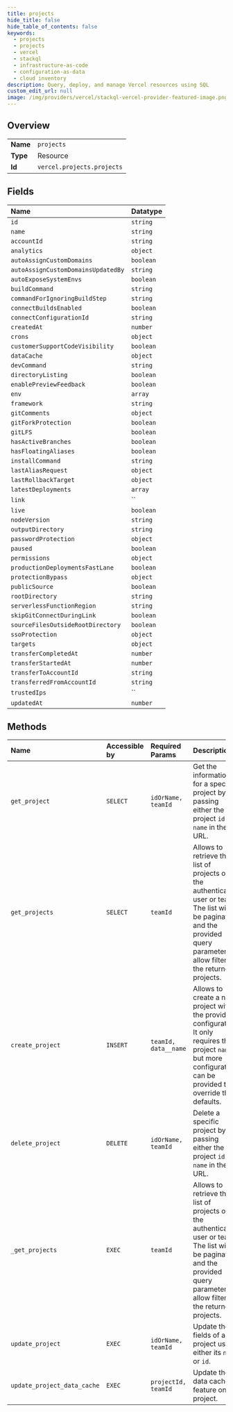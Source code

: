 ```yaml
---
title: projects
hide_title: false
hide_table_of_contents: false
keywords:
  - projects
  - projects
  - vercel    
  - stackql
  - infrastructure-as-code
  - configuration-as-data
  - cloud inventory
description: Query, deploy, and manage Vercel resources using SQL
custom_edit_url: null
image: /img/providers/vercel/stackql-vercel-provider-featured-image.png
---
```

  
    

## Overview
<table><tbody>
<tr><td><b>Name</b></td><td><code>projects</code></td></tr>
<tr><td><b>Type</b></td><td>Resource</td></tr>
<tr><td><b>Id</b></td><td><code>vercel.projects.projects</code></td></tr>
</tbody></table>

## Fields
| Name | Datatype |
|:-----|:---------|
| `id` | `string` |
| `name` | `string` |
| `accountId` | `string` |
| `analytics` | `object` |
| `autoAssignCustomDomains` | `boolean` |
| `autoAssignCustomDomainsUpdatedBy` | `string` |
| `autoExposeSystemEnvs` | `boolean` |
| `buildCommand` | `string` |
| `commandForIgnoringBuildStep` | `string` |
| `connectBuildsEnabled` | `boolean` |
| `connectConfigurationId` | `string` |
| `createdAt` | `number` |
| `crons` | `object` |
| `customerSupportCodeVisibility` | `boolean` |
| `dataCache` | `object` |
| `devCommand` | `string` |
| `directoryListing` | `boolean` |
| `enablePreviewFeedback` | `boolean` |
| `env` | `array` |
| `framework` | `string` |
| `gitComments` | `object` |
| `gitForkProtection` | `boolean` |
| `gitLFS` | `boolean` |
| `hasActiveBranches` | `boolean` |
| `hasFloatingAliases` | `boolean` |
| `installCommand` | `string` |
| `lastAliasRequest` | `object` |
| `lastRollbackTarget` | `object` |
| `latestDeployments` | `array` |
| `link` | `` |
| `live` | `boolean` |
| `nodeVersion` | `string` |
| `outputDirectory` | `string` |
| `passwordProtection` | `object` |
| `paused` | `boolean` |
| `permissions` | `object` |
| `productionDeploymentsFastLane` | `boolean` |
| `protectionBypass` | `object` |
| `publicSource` | `boolean` |
| `rootDirectory` | `string` |
| `serverlessFunctionRegion` | `string` |
| `skipGitConnectDuringLink` | `boolean` |
| `sourceFilesOutsideRootDirectory` | `boolean` |
| `ssoProtection` | `object` |
| `targets` | `object` |
| `transferCompletedAt` | `number` |
| `transferStartedAt` | `number` |
| `transferToAccountId` | `string` |
| `transferredFromAccountId` | `string` |
| `trustedIps` | `` |
| `updatedAt` | `number` |
## Methods
| Name | Accessible by | Required Params | Description |
|:-----|:--------------|:----------------|:------------|
| `get_project` | `SELECT` | `idOrName, teamId` | Get the information for a specific project by passing either the project `id` or `name` in the URL. |
| `get_projects` | `SELECT` | `teamId` | Allows to retrieve the list of projects of the authenticated user or team. The list will be paginated and the provided query parameters allow filtering the returned projects. |
| `create_project` | `INSERT` | `teamId, data__name` | Allows to create a new project with the provided configuration. It only requires the project `name` but more configuration can be provided to override the defaults. |
| `delete_project` | `DELETE` | `idOrName, teamId` | Delete a specific project by passing either the project `id` or `name` in the URL. |
| `_get_projects` | `EXEC` | `teamId` | Allows to retrieve the list of projects of the authenticated user or team. The list will be paginated and the provided query parameters allow filtering the returned projects. |
| `update_project` | `EXEC` | `idOrName, teamId` | Update the fields of a project using either its `name` or `id`. |
| `update_project_data_cache` | `EXEC` | `projectId, teamId` | Update the data cache feature on a project. |
